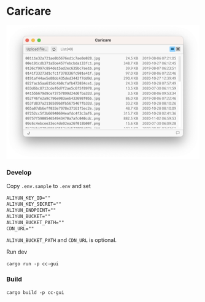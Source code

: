 # Caricare

<p align="center">
    <img src="res/screenshot_main.png" alt="main screen" width="600">
</p>

### Develop

Copy `.env.sample` to `.env` and set

```
ALIYUN_KEY_ID=""
ALIYUN_KEY_SECRET=""
ALIYUN_ENDPOINT=""
ALIYUN_BUCKET=""
ALIYUN_BUCKET_PATH=""
CDN_URL=""
```

`ALIYUN_BUCKET_PATH` and `CDN_URL` is optional.

Run dev

```
cargo run -p cc-gui
```

### Build

```
cargo build -p cc-gui
```